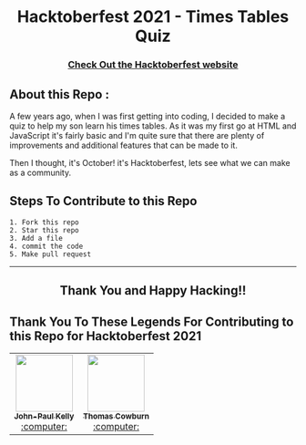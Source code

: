<h1 align="center"> Hacktoberfest 2021 - Times Tables Quiz </h1>

<h3 align="center">
    <a href="https://hacktoberfest.digitalocean.com/">
        Check Out the Hacktoberfest website
    </a>
</h3>

## About this Repo :

A few years ago, when I was first getting into coding, I decided to make a quiz to help my son learn his times tables. As it was my first go at HTML and JavaScript it's fairly 
basic and I'm quite sure that there are plenty of improvements and additional features that can be made to it. 

Then I thought, it's October! it's Hacktoberfest, lets see what we can make as a community.

## Steps To Contribute to this Repo

    1. Fork this repo
    2. Star this repo
    3. Add a file
    4. commit the code
    5. Make pull request

***
<h2 align="center">
    <p>
        Thank You and Happy Hacking!!
    </p>
</h2>

## Thank You To These Legends For Contributing to this Repo for Hacktoberfest 2021

<table>
<tr><td align="center"><a href="https://github.com/jpk3lly"><kbd><img src="https://avatars.githubusercontent.com/u/39955081?v=4size=400" width="100px;" alt=""/></kbd><br /><sub><b>John-Paul Kelly</b></sub></a><br /><a href="https://github.com/jpk3lly/TimesTableQuiz/commits?author=jpk3lly" title="Code"> :computer: </a> 
<td align="center"><a href="https://github.com/thomascowburn"><kbd><img src="https://avatars.githubusercontent.com/u/31416650?v=4size=400" width="100px;" alt=""/></kbd><br /><sub><b>Thomas Cowburn</b></sub></a><br /><a href="https://github.com/jpk3lly/TimesTableQuiz/commits?author=thomascowburn" title="Code"> :computer: </a> </td>
</tr></table>
